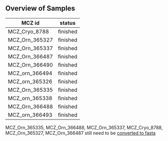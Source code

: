## Overview of Samples 

| MCZ id | status |
|---|---|
|MCZ_Cryo_8788|finished|
|MCZ_Orn_365327|finished|
|MCZ_Orn_365337|finished|
|MCZ_Orn_366487|finished|
|MCZ_Orn_366490|finished|
|MCZ_orn_366494|finished|
|MCZ_orn_365326|finished|
|MCZ_Orn_365335|finished|
|MCZ_orn_365338|finished|
|MCZ_Orn_366488|finished|
|MCZ_orn_366493|finished|

MCZ_Orn_365335, MCZ_Orn_366488, MCZ_Orn_365337, MCZ_Cryo_8788, MCZ_Orn_365327, MCZ_Orn_366487 still need to be [converted to fasta](https://hifiasm.readthedocs.io/en/latest/faq.html#how-do-i-get-contigs-in-fasta)
